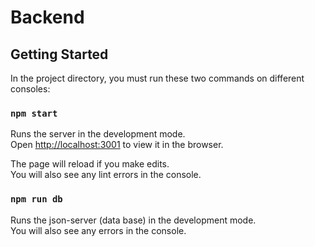# Backend

## Getting Started

In the project directory, you must run these two commands on different consoles:

### `npm start`

Runs the server in the development mode.\
Open [http://localhost:3001](http://localhost:3001) to view it in the browser.

The page will reload if you make edits.\
You will also see any lint errors in the console.

### `npm run db`

Runs the json-server (data base) in the development mode.\
You will also see any errors in the console.
